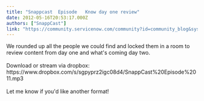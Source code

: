 ```yaml
---
title: "Snappcast  Episode   Know day one review"
date: 2012-05-16T20:53:17.000Z
authors: ["SnappCast"]
link: "https://community.servicenow.com/community?id=community_blog&sys_id=bdace225dbd0dbc01dcaf3231f9619c3"
---
```

<p>We rounded up all the people we could find and locked them in a room to review content from day one and what's coming day two.<br /><br />Download or stream via dropbox: https://www.dropbox.com/s/sgpyprz2igc08d4/SnappCast%20Episode%2011.mp3<br /><br />Let me know if you'd like another format!</p>